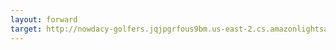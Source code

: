 ```yaml
---
layout: forward
target: http://nowdacy-golfers.jqjpgrfous9bm.us-east-2.cs.amazonlightsail.com
---
```

